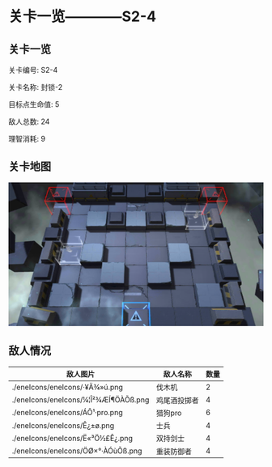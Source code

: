 # 关卡一览————S2-4


## 关卡一览

关卡编号: S2-4

关卡名称: 封锁-2

目标点生命值: 5

敌人总数: 24

理智消耗: 9


## 关卡地图
![S2-4](./oprMap/S2-4.png)

## 敌人情况

| 敌人图片 | 敌人名称 | 数量  |
|---------|-----|-----|
| ./eneIcons/eneIcons/·¥Ä¾»ú.png| 伐木机  |   2  |
| ./eneIcons/eneIcons/¼¦Î²¾ÆÍ¶ÖÀÕß.png| 鸡尾酒投掷者  |   4  |
| ./eneIcons/eneIcons/ÁÔ¹·pro.png| 猎狗pro  |   6  |
| ./eneIcons/eneIcons/Ê¿±ø.png| 士兵  |   4  |
| ./eneIcons/eneIcons/Ë«³Ö½£Ê¿.png| 双持剑士  |   4  |
| ./eneIcons/eneIcons/ÖØ×°·ÀÓùÕß.png| 重装防御者  |   4  |
